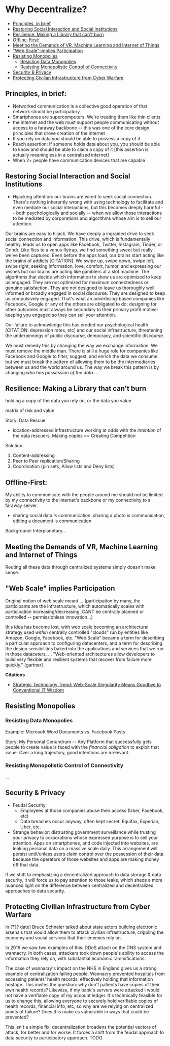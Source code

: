 # Why Decentralize?

- [Principles, in brief](#principles-in-brief)
- [Restoring Social Interaction and Social Institutions](#restoring-social-interaction-and-social-institutions)
- [Resilience: Making a Library that can't burn](#resilience-making-a-library-that-cant-burn)
- [Offline-First:](#offline-first)
- [Meeting the Demands of VR, Machine Learning and Internet of Things](#meeting-the-demands-of-vr-machine-learning-and-internet-of-things)
- ["Web Scale" implies Participation](#web-scale-implies-participation)
- [Resisting Monopolies](#resisting-monopolies)
  - [Resisting Data Monopolies](#resisting-data-monopolies)
  - [Resisting Monopolistic Control of Connectivity](#resisting-monopolistic-control-of-connectivity)
- [Security & Privacy](#security-privacy)
- [Protecting Civilian Infrastructure from Cyber Warfare](#protecting-civilian-infrastructure-from-cyber-warfare)

## Principles, in brief:
- Networked communication is a collective good operation of that network should be participatory
- Smartphones are supercomputers. We're treating them like thin clients
- the internet and the web must support people communicating without access to a faraway backbone -- this was one of the core design principles that drove creation of the internet
- If you rely on data you should be able to possess a copy of it
- Reach assertion: If someone holds data about you, you should be able to know and should be able to claim a copy of it [this assertion is actually meaningless in a centralized internet]
- When 2+ people have communication devices that are capable




## Restoring Social Interaction and Social Institutions

- Hijacking attention: our brains are wired to seek social connection. There's nothing inherently wrong with using technology to facilitate and even mediate our social interactions, but this becomes deeply harmful -- both psychologically and socially -- when we allow those interactions to be mediated by corporations and algorithms whose aim is to sell our attention.

Our brains are easy to hijack. We have deeply a ingrained drive to seek social connection and information. This drive, which is fundamentally healthy, leads us to open apps like Facebook, Twitter, Instagram, Tinder, or Grindr. Like flies to a venus flytrap, we find something sweet but really we've been captured. Even before the apps load, our brains start acting like the brains of addicts [CITATION]. We swipe up, swipe down, swipe left, swipe right, seeking information, love, comfort, humor, and expressing our wishes but our brains are acting like gamblers at a slot machine. The algorithms that decide which information to show us are optimized to keep us engaged. They are not optimized for maximum connectedness or genuine satisfaction. They are not designed to leave us thoroughly well informed or broadly engaged in social discourse. They are designed to keep us compulsively engaged. That's what an advertising-based companies like Facebook, Google or any of the others are obligated to do; designing for other outcomes must always be secondary to their primary profit motive: keeping you engaged so they can sell your attention.

Our failure to acknowledge this has eroded our psychological health [CITATION: depression rates, etc] and our social infrastructure, threatening the underpinnings of public discourse, democracy, and scientific discourse.

We must remedy this by changing the way we exchange information. We must remove the middle man. There is still a huge role for companies like Facebook and Google to filter, suggest, and enrich the data we consume, but we must break the pattern of allowing them to be the intermediaries between us and the world around us. The way we break this pattern is by changing _who has possession of the data_ ...

## Resilience: Making a Library that can't burn

holding a copy of the data you rely on, or the data you value

matrix of risk and value

Story: Data Rescue
- location-addressed infrastructure working at odds with the _intention_ of the data rescuers. Making copies == Creating Competition

Solution:
1. Content-addressing
2. Peer to Peer replication/Sharing
3. Coordination (pin sets, Allow lists and Deny lists)

## Offline-First:

My ability to communicate with the people around me should not be limited by my connectivity to the internet's backbone or my connectivity to a faraway server.
- sharing social data _is_ communication. sharing a photo is communication, editing a document is communication

Background: Interplanetary...

## Meeting the Demands of VR, Machine Learning and Internet of Things

Routing all these data through centralized systems simply doesn't make sense.

## "Web Scale" implies Participation

Original notion of web scale meant ... (participation by many, the participants are the infrastructure, which automatically scales with participation increasing/decreasing, CANT be centrally planned or controlled -- permissionless innovation...)

this idea has become lost, with web scale becoming an architectural strategy used _within_ centrally controlled "clouds" run by entities like Amazon, Google, Facebook, etc. "Web Scale" became a term for describing a particular approach to configuring datacenters, and a term for describing the design sensibilities baked into the applications and services that we run in those dataceters.  ... "Web-oriented architectures allow developers to build very flexible and resilient systems that recover from failure more quickly." [gartner]

**Citations**
- [Strategic Technology Trend: Web-Scale Singularity Means Goodbye to Conventional IT Wisdom](https://www.gartner.com/doc/2661319)


## Resisting Monopolies

### Resisting Data Monopolies
Example: Microsoft Word Documents vs. Facebook Posts

Story: My Personal Conundrum -- Any Platform that successfully gets people to create value is faced with the _financial obligation_ to exploit that value. Over a long trajectory, good intentions are irrelevant.

### Resisting Monopolistic Control of Connectivity

...



## Security & Privacy
- Feudal Security
  - Employees at those companies abuse their access (Uber, Facebook, etc)
  - Data breaches occur anyway, often kept secret: Equifax, Experian, Uber, etc.
- Strange behavior: distrusting government surveillance while trusting your privacy to corporations whose expressed purpose is to sell your attention. Apps on smartphones, and code injected into websites, are leaking personal data on a massive scale daily. This arrangement will persist until/unless users claim control over the possession of their data because the operators of those websites and apps are making money off that data.

If we shift to emphasizing a decentralized approach to data storage & data security, it will force us to pay attention to those leaks, which sheds a more nuanced light on the difference between centralized and decentralized approaches to data security.


## Protecting Civilian Infrastructure from Cyber Warfare

In [??? date] Bruce Schneier talked about state actors building electronic arsenals that would allow them to attack civilian infrastructure, crippling the economy and social services that their enemies rely on.

In 2016 we saw two examples of this: DDoS attach on the DNS system and wannacry. In both cases, attackers took down people's ability to access the information they rely on, with substantial economic rammifications.

The case of wannacry's impact on the NHS in England gives us a strong example of centralization failing people. Wannacry prevented hospitals from accessing patients' health records, effectively holding that information hostage. This invites the question: why don't patients have copies of their own health records? Likewise, if my bank's servers were attacked I would not have a verifiable copy of my account ledger. It's technically feasible for us to change this, allowing everyone to securely hold verifiable copies of health records, financial info, etc, so why are we relying on centralized points of failure? Does this make us vulnerable in ways that could be prevented?

This isn't a simple fix: decentralization broadens the potential vectors of attack, for better and for worse. It forces a shift from the feudal approach to data security to participatory approach. TODO
